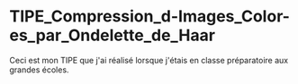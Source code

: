 # TIPE_Compression_d-Images_Color-es_par_Ondelette_de_Haar
Ceci est mon TIPE que j'ai réalisé lorsque j'étais en classe préparatoire aux grandes écoles.
